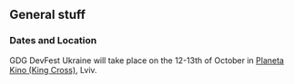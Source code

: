 ## General stuff

### Dates and Location

GDG DevFest Ukraine will take place on the 12-13th of October in [Planeta Kino (King Cross),](https://goo.gl/Zwi76g) Lviv.
